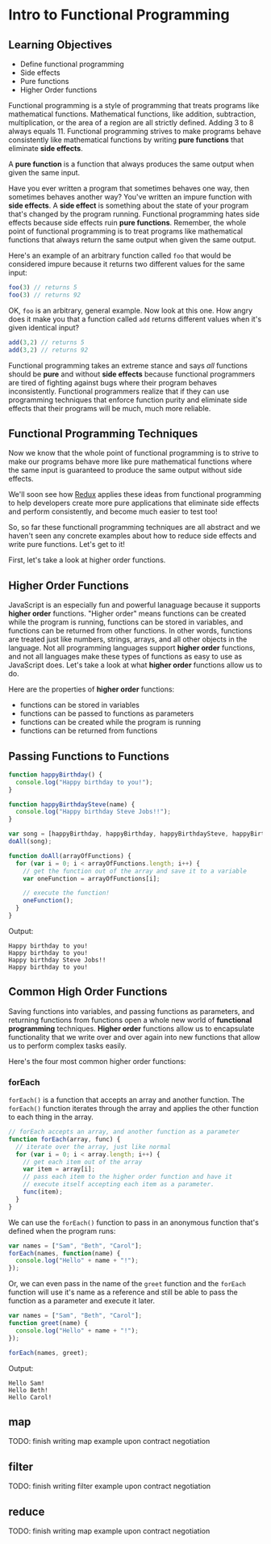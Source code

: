 # Intro to Functional Programming

## Learning Objectives
* Define functional programming
* Side effects
* Pure functions
* Higher Order functions

Functional programming is a style of programming that treats programs
like mathematical functions. Mathematical functions, like addition,
subtraction, multiplication, or the area of a region are all strictly
defined. Adding 3 to 8 always equals 11. Functional programming strives
to make programs behave consistently like mathematical functions by
writing **pure functions** that eliminate **side effects**.

A **pure function** is a function that always produces the same output
when given the same input.

Have you ever written a program that sometimes behaves one way, then sometimes
behaves another way? You've written an impure function with **side effects**.
A **side effect** is something about the state of your program that's changed
by the program running. Functional programming hates side effects because
side effects ruin **pure functions**. Remember, the whole point of functional
programming is to treat programs like mathematical functions that always return
the same output when given the same output.

Here's an example of an arbitrary function called `foo` that would be considered
impure because it returns two different values for the same input:

```js
foo(3) // returns 5
foo(3) // returns 92
```

OK, `foo` is an arbitrary, general example. Now look at this one. How angry
does it make you that a function called `add` returns different values when it's
given identical input?

```js
add(3,2) // returns 5
add(3,2) // returns 92
```

Functional programming takes an extreme stance and says *all* functions should
be **pure** and without **side effects** because functional programmers are
tired of fighting against bugs where their program behaves inconsistently.
Functional programmers realize that if they can use programming techniques that
enforce function purity and eliminate side effects that their programs will be
much, much more reliable.

## Functional Programming Techniques
Now we know that the whole point of functional programming is to strive to
make our programs behave more like pure mathematical functions where the same
input is guaranteed to produce the same output without side effects.

We'll soon see how [Redux](http://redux.js.org/) applies these ideas from
functional programming to help developers create more pure applications that 
eliminate side effects and perform consistently, and become much easier to
test too!

So, so far these functionall programming techniques are all abstract and
we haven't seen any concrete examples about how to reduce side effects
and write pure functions. Let's get to it!

First, let's take a look at higher order functions.

## Higher Order Functions
JavaScript is an especially fun and powerful lanaguage because it supports
**higher order** functions. "Higher order" means functions can be created while
the program is running, functions can be stored in variables, and functions can
be returned from other functions. In other words, functions are treated just
like numbers, strings, arrays, and all other objects in the language. Not all
programming languages support **higher order** functions, and not all languages
make these types of functions as easy to use as JavaScript does. Let's take a
look at what **higher order** functions allow us to do.

Here are the properties of **higher order** functions:

* functions can be stored in variables
* functions can be passed to functions as parameters
* functions can be created while the program is running
* functions can be returned from functions

## Passing Functions to Functions
```js
function happyBirthday() {
  console.log("Happy birthday to you!");
}

function happyBirthdaySteve(name) {
  console.log("Happy birthday Steve Jobs!!");
}
```

```js
var song = [happyBirthday, happyBirthday, happyBirthdaySteve, happyBirthday];
doAll(song);
```

```js
function doAll(arrayOfFunctions) {
  for (var i = 0; i < arrayOfFunctions.length; i++) {
    // get the function out of the array and save it to a variable
    var oneFunction = arrayOfFunctions[i];

    // execute the function!
    oneFunction();
  }
}
```

Output:

```
Happy birthday to you!
Happy birthday to you!
Happy birthday Steve Jobs!!
Happy birthday to you!
```

## Common High Order Functions
Saving functions into variables, and passing functions as parameters, and
returning functions from functions open a whole new world of **functional
programming** techniques. **Higher order** functions allow us to encapsulate
functionality that we write over and over again into new functions that allow
us to perform complex tasks easily.

Here's the four most common higher order functions:

### forEach
`forEach()` is a function that accepts an array and another function. The
`forEach()` function iterates through the array and applies the other function
to each thing in the array.

```js
// forEach accepts an array, and another function as a parameter
function forEach(array, func) {
  // iterate over the array, just like normal
  for (var i = 0; i < array.length; i++) {
    // get each item out of the array
    var item = array[i];
    // pass each item to the higher order function and have it
    // execute itself accepting each item as a parameter.
    func(item);
  }
}
```

We can use the `forEach()` function to pass in an anonymous function that's
defined when the program runs:

```js
var names = ["Sam", "Beth", "Carol"];
forEach(names, function(name) {
  console.log("Hello" + name + "!");  
});
```

Or, we can even pass in the name of the `greet` function and the `forEach`
function will use it's name as a reference and still be able to pass the
function as a parameter and execute it later.

```js
var names = ["Sam", "Beth", "Carol"];
function greet(name) {
  console.log("Hello" + name + "!");  
});

forEach(names, greet);
```

Output:

```
Hello Sam!
Hello Beth!
Hello Carol!
```

## map
TODO: finish writing map example upon contract negotiation

## filter
TODO: finish writing filter example upon contract negotiation

## reduce
TODO: finish writing map example upon contract negotiation
